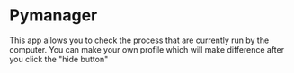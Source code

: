 # Pymanager
This app allows you to check the process that are currently run by the computer.
You can make your own profile which will make difference after you click the "hide button"
